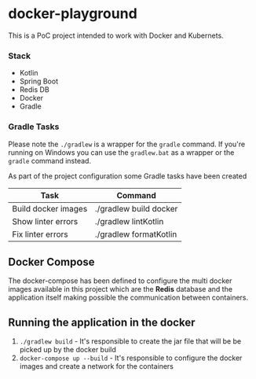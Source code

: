 # docker-playground

This is a PoC project intended to work with Docker and Kubernets.

### Stack
   * Kotlin
   * Spring Boot
   * Redis DB
   * Docker
   * Gradle

### Gradle Tasks

Please note the ```./gradlew``` is a wrapper for the ```gradle``` command. If you're running on Windows you can use the ```gradlew.bat``` as a wrapper or the ```gradle``` command instead.


As part of the project configuration some Gradle tasks have been created

| Task                 |      Command            |
|--------------------  |-------------------------|
| Build docker images  | ./gradlew build docker  |
| Show linter errors   | ./gradlew lintKotlin    |
| Fix linter errors    | ./gradlew formatKotlin  |

## Docker Compose

The docker-compose has been defined to configure the multi docker images available in this project which are the **Redis** database and the application itself making possible the communication between containers.

## Running the application in the docker

1) ```./gradlew build``` - It's responsible to create the jar file that will be be picked up by the docker build
2) ```docker-compose up --build``` - It's responsible to configure the docker images and create a network for the containers
